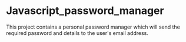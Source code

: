 # Javascript_password_manager

This project contains a personal password manager which will send the required password and details to the user's email address.
